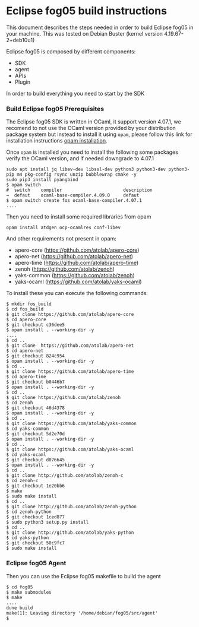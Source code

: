 # Eclipse fog05 build instructions

This document describes the steps needed in order to build Eclipse fog05 in your machine. This was tested on Debian Buster (kernel version 4.19.67-2+deb10u1)

Eclipse fog05 is composed by different components:

- SDK
- agent
- APIs
- Plugin

In order to build everything you need to start by the SDK

### Build Eclipse fog05 Prerequisites

The Eclipse fog05 SDK is written in OCaml, it support version 4.07.1, we recomend to not use the OCaml version provided by your distribution package system but instead to install
it using `opam`, please follow this link for installation instructions [opam installation](https://opam.ocaml.org/doc/Install.html).


Once `opam` is installed you need to install the following some packages verify the OCaml version, and if needed downgrade to 4.07.1


```
sudo apt install jq libev-dev libssl-dev python3 python3-dev python3-pip m4 pkg-config rsync unzip bubblewrap cmake -y
sudo pip3 install pyangbind
$ opam switch
#  switch    compiler                       description
→  defaut    ocaml-base-compiler.4.09.0     defaut
$ opam switch create fos ocaml-base-compiler.4.07.1
....

```

Then you need to install some required libraries from opam

```
opam install atdgen ocp-ocamlres conf-libev
```

And other requirements not present in opam:

- apero-core (https://github.com/atolab/apero-core)
- apero-net (https://github.com/atolab/apero-net)
- apero-time (https://github.com/atolab/apero-time)
- zenoh (https://github.com/atolab/zenoh)
- yaks-common (https://github.com/atolab/zenoh)
- yaks-ocaml (https://github.com/atolab/yaks-ocaml)

To install these you can execute the following commands:

```
$ mkdir fos_build
$ cd fos_build
$ git clone https://github.com/atolab/apero-core
$ cd apero-core
$ git checkout c36dee5
$ opam install . --working-dir -y
....
$ cd ..
$ git clone  https://github.com/atolab/apero-net
$ cd apero-net
$ git checkout 824c954
$ opam install . --working-dir -y
$ cd ..
$ git clone https://github.com/atolab/apero-time
$ cd apero-time
$ git checkout b0446b7
$ opam install . --working-dir -y
$ cd ..
$ git clone https://github.com/atolab/zenoh
$ cd zenoh
$ git checkout 46d4378
$ opam install . --working-dir -y
$ cd ..
$ git clone https://github.com/atolab/yaks-common
$ cd yaks-common
$ git checkout 5d2e70d
$ opam install . --working-dir -y
$ cd ..
$ git clone https://github.com/atolab/yaks-ocaml
$ cd yaks-ocaml
$ git checkout d076645
$ opam install . --working-dir -y
$ cd ..
$ git clone http://github.com/atolab/zenoh-c
$ cd zenoh-c
$ git checkout 1e20bb6
$ make
$ sudo make install
$ cd ..
$ git clone http://github.com/atolab/zenoh-python
$ cd zenoh-python
$ git checkout 1ced877
$ sudo python3 setup.py install
$ cd ..
$ git clone http://github.com/atolab/yaks-python
$ cd yaks-python
$ git checkout 50c9fc7
$ sudo make install
```

### Eclipse fog05 Agent

Then you can use the Eclipse fog05 makefile to build the agent

```
$ cd fog05
$ make submodules
$ make
....
dune build
make[1]: Leaving directory '/home/debian/fog05/src/agent'
$
```

